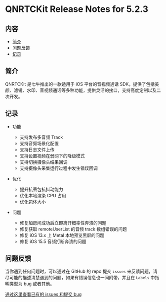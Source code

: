# QNRTCKit Release Notes for 5.2.3

## 内容

- [简介](#简介)
- [问题反馈](#问题反馈)
- [记录](#记录)

## 简介

QNRTCKit 是七牛推出的一款适用于 iOS 平台的音视频通话 SDK，提供了包括美颜、滤镜、水印、音视频通话等多种功能，提供灵活的接口，支持高度定制以及二次开发。


## 记录

- 功能
   - 支持发布多音频 Track
   - 支持音频场景化配置
   - 支持日志文件上传
   - 支持设置视频在弱网下的降级模式
   - 支持切换摄像头结果回调
   - 支持摄像头采集运行过程中发生错误回调
 
- 优化
   - 提升抗丢包抗抖动能力 
   - 优化本地渲染 CPU 占用
   - 优化包体大小
   
- 问题
   - 修复加房间成功后立即离开概率性奔溃的问题
   - 修复获取 remoteUserList 的音频 track 数组错误的问题
   - 修复 iOS 13.x 上 Metal 本地预览黑屏的问题
   - 修复 iOS 15.5 音频打断奔溃的问题

## 问题反馈

当你遇到任何问题时，可以通过在 GitHub 的 repo 提交 ```issues``` 来反馈问题，请尽可能的描述清楚遇到的问题，如果有错误信息也一同附带，并且在 ```Labels``` 中指明类型为 bug 或者其他。

[通过这里查看已有的 issues 和提交 bug](https://github.com/pili-engineering/QNRTC-iOS/issues)
